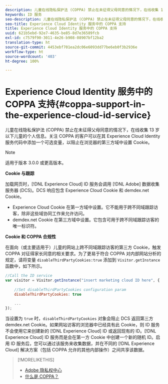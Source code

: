 ```yaml
---
description: 儿童在线隐私保护法 (COPPA) 禁止在未征得父母同意的情况下，在线收集 13 岁以下儿童的个人信息。关注 COPPA 的客户可以在其 Experience Cloud Identity 服务代码中添加一个可选变量，以阻止在浏览器的第三方域中设置 Cookie。
keywords: ID 服务
seo-description: 儿童在线隐私保护法 (COPPA) 禁止在未征得父母同意的情况下，在线收集 13 岁以下儿童的个人信息。关注 COPPA 的客户可以在其 Experience Cloud Identity 服务代码中添加一个可选变量，以阻止在浏览器的第三方域中设置 Cookie。
seo-title: Experience Cloud Identity 服务中的 COPPA 支持
title: Experience Cloud Identity 服务中的 COPPA 支持
uuid: 621b5ebd-92e7-4635-be85-8d7e36589fcb
exl-id: c7579f90-3011-4e26-b908-08907bf12ba2
translation-type: ht
source-git-commit: 4453ebf701ea2dc06e6093dd77be6eb0f3b2936e
workflow-type: ht
source-wordcount: '403'
ht-degree: 100%

---
```


# Experience Cloud Identity 服务中的 COPPA 支持{#coppa-support-in-the-experience-cloud-id-service}

儿童在线隐私保护法 (COPPA) 禁止在未征得父母同意的情况下，在线收集 13 岁以下儿童的个人信息。关注 COPPA 的客户可以在其 Experience Cloud Identity 服务代码中添加一个可选变量，以阻止在浏览器的第三方域中设置 Cookie。

>[!NOTE]
>
>适用于版本 3.0.0 或更高版本。

**Cookie 与跟踪**

加载网页时，[!DNL Experience Cloud] ID 服务会调用 [!DNL Adobe] 数据收集服务器 (DCS)。DCS 响应包含 Experience Cloud Cookie 和 demdex.net Cookie。

* Experience Cloud Cookie 在第一方域中设置。它不能用于跨不同域跟踪访客，除非这些域协同工作来允许访问。
* demdex.net Cookie 在第三方域中设置。它包含可用于跨不同域跟踪访客的唯一标识符。

**Cookie 和 COPPA 合规性**

在面向（或主要适用于）儿童的网站上跨不同域跟踪访客的第三方 Cookie，触发 COPPA 对征得家长同意的相关要求。为了更易于符合 COPPA 对内部网站分析的规定，请将变量 `disableThirdPartyCookies:true` 添加到 `Visitor.getInstance` 函数中，如下所示。

```js
//Call the ID service 
var visitor = Visitor.getInstance("insert marketing cloud ID here", { 
 
    //Set disableThirdPartyCookies configuration param 
    disableThirdPartyCookies: true 
 
    ... 
});
```

当设置为 `true` 时，`disableThirdPartyCookies` 对象会阻止 DCS 返回第三方 demdex.net Cookie。如果网站访客的浏览器中已经具有此 Cookie，则 ID 服务不会使用它来创建新的 [!DNL Experience Cloud] ID 或返回现有的 ID。[!DNL Experience Cloud] ID 服务而是会在第一方 Cookie 中创建一个新的随机 ID。启用 ID 服务后，您可以通过该服务来收集数据，并在不同的 [!DNL Experience Cloud] 解决方案（包括 COPPA 允许的其他内部操作）之间共享该数据。

>[!MORELIKETHIS]
>
>* [Adobe 隐私权中心](http://www.adobe.com/cn/privacy.html)
>* [什么是 COPPA？](http://www.consumer.ftc.gov/articles/0031-protecting-your-childs-privacy-online#whatis)

